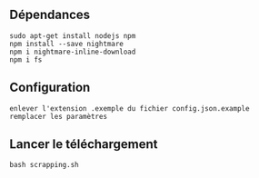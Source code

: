 ## Dépendances

    sudo apt-get install nodejs npm
    npm install --save nightmare
    npm i nightmare-inline-download
    npm i fs

## Configuration

    enlever l'extension .exemple du fichier config.json.example
    remplacer les paramètres

## Lancer le téléchargement

    bash scrapping.sh
